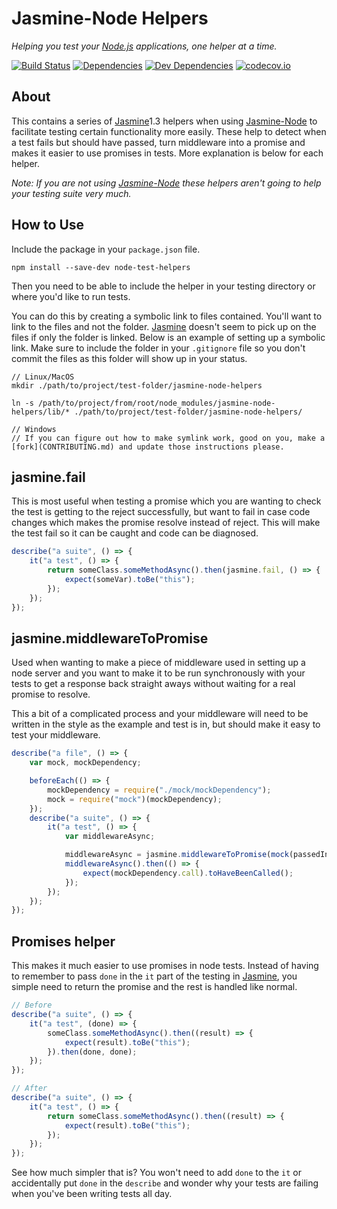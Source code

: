 Jasmine-Node Helpers
====================
*Helping you test your [Node.js] applications, one helper at a time.*

[![Build Status][travis-image]][Travis CI]
[![Dependencies][dependencies-image]][Dependencies]
[![Dev Dependencies][devdependencies-image]][Dev Dependencies]
[![codecov.io][codecov-image]][Code Coverage]

About
-----
This contains a series of [Jasmine]1.3 helpers when using [Jasmine-Node] to facilitate testing certain functionality more easily. These help to detect when a test fails but should have passed, turn middleware into a promise and makes it easier to use promises in tests. More explanation is below for each helper.

*Note: If you are not using [Jasmine-Node] these helpers aren't going to help your testing suite very much.*

How to Use
----------
Include the package in your `package.json` file.

```
npm install --save-dev node-test-helpers
```

Then you need to be able to include the helper in your testing directory or where you'd like to run tests.

You can do this by creating a symbolic link to files contained. You'll want to link to the files and not the folder. [Jasmine] doesn't seem to pick up on the files if only the folder is linked. Below is an example of setting up a symbolic link. Make sure to include the folder in your `.gitignore` file so you don't commit the files as this folder will show up in your status.

```
// Linux/MacOS
mkdir ./path/to/project/test-folder/jasmine-node-helpers

ln -s /path/to/project/from/root/node_modules/jasmine-node-helpers/lib/* ./path/to/project/test-folder/jasmine-node-helpers/

// Windows
// If you can figure out how to make symlink work, good on you, make a [fork](CONTRIBUTING.md) and update those instructions please.
```

jasmine.fail
------------
This is most useful when testing a promise which you are wanting to check the test is getting to the reject successfully, but want to fail in case code changes which makes the promise resolve instead of reject. This will make the test fail so it can be caught and code can be diagnosed.

```js
describe("a suite", () => {
    it("a test", () => {
        return someClass.someMethodAsync().then(jasmine.fail, () => {
            expect(someVar).toBe("this");
        });
    });
});
```

jasmine.middlewareToPromise
---------------------------
Used when wanting to make a piece of middleware used in setting up a node server and you want to make it to be run synchronously with your tests to get a response back straight aways without waiting for a real promise to resolve.

This a bit of a complicated process and your middleware will need to be written in the style as the example and test is in, but should make it easy to test your middleware.

```js
describe("a file", () => {
    var mock, mockDependency;

    beforeEach(() => {
        mockDependency = require("./mock/mockDependency");
        mock = require("mock")(mockDependency);
    });
    describe("a suite", () => {
        it("a test", () => {
            var middlewareAsync;

            middlewareAsync = jasmine.middlewareToPromise(mock(passedInArgument));
            middlewareAsync().then(() => {
                expect(mockDependency.call).toHaveBeenCalled();
            });
        });
    });
});
```

Promises helper
---------------

This makes it much easier to use promises in node tests. Instead of having to remember to pass `done` in the `it` part of the testing in [Jasmine], you simple need to return the promise and the rest is handled like normal.

```js
// Before
describe("a suite", () => {
    it("a test", (done) => {
        someClass.someMethodAsync().then((result) => {
            expect(result).toBe("this");
        }).then(done, done);
    });
});

// After
describe("a suite", () => {
    it("a test", () => {
        return someClass.someMethodAsync().then((result) => {
            expect(result).toBe("this");
        });
    });
});
```
See how much simpler that is? You won't need to add `done` to the `it` or accidentally put `done` in the `describe` and wonder why your tests are failing when you've been writing tests all day.


[Code Coverage]: https://codecov.io/github/TestsAlwaysIncluded/jasmine-node-helpers?branch=develop
[codecov-image]: https://codecov.io/github/TestsAlwaysIncluded/jasmine-node-helpers/coverage.svg?branch=develop
[Dev Dependencies]: https://david-dm.org/TestsAlwaysIncluded/jasmine-node-helpers/develop#info=devDependencies
[devdependencies-image]: https://david-dm.org/TestsAlwaysIncluded/jasmine-node-helpers/develop/dev-status.png
[Dependencies]: https://david-dm.org/testsalwaysincluded/jasmine-node-helpers/develop
[dependencies-image]: https://david-dm.org/testsalwaysincluded/jasmine-node-helpers/develop.png
[Jasmine]: https://jasmine.github.io/
[Jasmine-Node]: https://www.npmjs.com/package/jasmine-node
[Node.js]: https://nodejs.org
[travis-image]: https://secure.travis-ci.org/TestsAlwaysIncluded/jasmine-node-helpers.png
[Travis CI]: http://travis-ci.org/TestsAlwaysIncluded/jasmine-node-helpers
